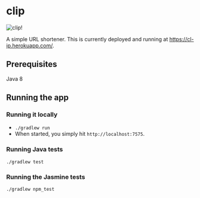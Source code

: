 # clip
![clip!](http://findicons.com/files/icons/196/office_tools/128/clip.png)

A simple URL shortener. This is currently deployed and running at https://cl-ip.herokuapp.com/.

## Prerequisites
Java 8

## Running the app

### Running it locally
* `./gradlew run`
* When started, you simply hit `http://localhost:7575`.

### Running Java tests
`./gradlew test`

### Running the Jasmine tests
`./gradlew npm_test`

